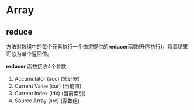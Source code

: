 # Array

## **reduce**

方法对数组中的每个元素执行一个由您提供的**reducer**函数(升序执行)，将其结果汇总为单个返回值。



**reducer** 函数接收4个参数:

1. Accumulator (acc) (累计器)
2. Current Value (cur) (当前值)
3. Current Index (idx) (当前索引)
4. Source Array (src) (源数组)

